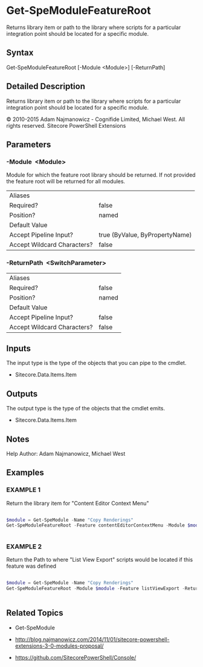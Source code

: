 # Get-SpeModuleFeatureRoot 
 
Returns library item or path to the library where scripts for a particular integration point should be located for a specific module. 
 
## Syntax 
 
Get-SpeModuleFeatureRoot [-Module &lt;Module&gt;] [-ReturnPath] 
 
 
## Detailed Description 
 
Returns library item or path to the library where scripts for a particular integration point should be located for a specific module. 
 
© 2010-2015 Adam Najmanowicz - Cognifide Limited, Michael West. All rights reserved. Sitecore PowerShell Extensions 
 
## Parameters 
 
### -Module&nbsp; &lt;Module&gt; 
 
Module for which the feature root library should be returned. 
If not provided the feature root will be returned for all modules.
 

| | |
| - | - |
| Aliases |  |
| Required? | false |
| Position? | named |
| Default Value |  |
| Accept Pipeline Input? | true (ByValue, ByPropertyName) |
| Accept Wildcard Characters? | false | 
 
### -ReturnPath&nbsp; &lt;SwitchParameter&gt; 
 

 

| | |
| - | - |
| Aliases |  |
| Required? | false |
| Position? | named |
| Default Value |  |
| Accept Pipeline Input? | false |
| Accept Wildcard Characters? | false | 
 
## Inputs 
 
The input type is the type of the objects that you can pipe to the cmdlet. 
 
* Sitecore.Data.Items.Item 
 
## Outputs 
 
The output type is the type of the objects that the cmdlet emits. 
 
* Sitecore.Data.Items.Item 
 
## Notes 
 
Help Author: Adam Najmanowicz, Michael West 
 
## Examples 
 
### EXAMPLE 1 
 
Return the library item for "Content Editor Context Menu" 
 
```powershell   
 
$module = Get-SpeModule -Name "Copy Renderings"
Get-SpeModuleFeatureRoot -Feature contentEditorContextMenu -Module $module 
 
``` 
 
### EXAMPLE 2 
 
Return the Path to where "List View Export" scripts would be located if this feature was defined 
 
```powershell   
 
$module = Get-SpeModule -Name "Copy Renderings"
Get-SpeModuleFeatureRoot -Module $module -Feature listViewExport -ReturnPath 
 
``` 
 
## Related Topics 
 
* Get-SpeModule 
 
* <a href='http://blog.najmanowicz.com/2014/11/01/sitecore-powershell-extensions-3-0-modules-proposal/' target='_blank'>http://blog.najmanowicz.com/2014/11/01/sitecore-powershell-extensions-3-0-modules-proposal/</a><br/> 
 
* <a href='https://github.com/SitecorePowerShell/Console/' target='_blank'>https://github.com/SitecorePowerShell/Console/</a><br/>


